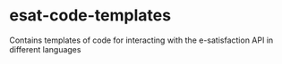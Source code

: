 # esat-code-templates
Contains templates of code for interacting with the e-satisfaction API in different languages
